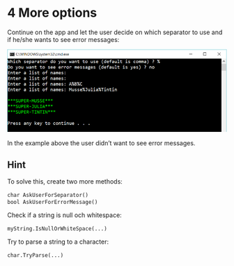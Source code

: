 ﻿# 4 More options

Continue on the app and let the user decide on which separator to use and if he/she wants to see error messages:

![](picture.png) 
 
In the example above the user didn’t want to see error messages.

## Hint

To solve this, create two more methods:

	char AskUserForSeparator()
	bool AskUserForErrorMessage()

Check if a string is null och whitespace:

    myString.IsNullOrWhiteSpace(...)

Try to parse a string to a character:

    char.TryParse(...)
